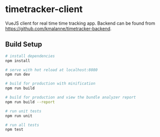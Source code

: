 # timetracker-client

VueJS client for real time time tracking app. Backend can be found from https://github.com/kmalanne/timetracker-backend.

## Build Setup

``` bash
# install dependencies
npm install

# serve with hot reload at localhost:8080
npm run dev

# build for production with minification
npm run build

# build for production and view the bundle analyzer report
npm run build --report

# run unit tests
npm run unit

# run all tests
npm test
```

